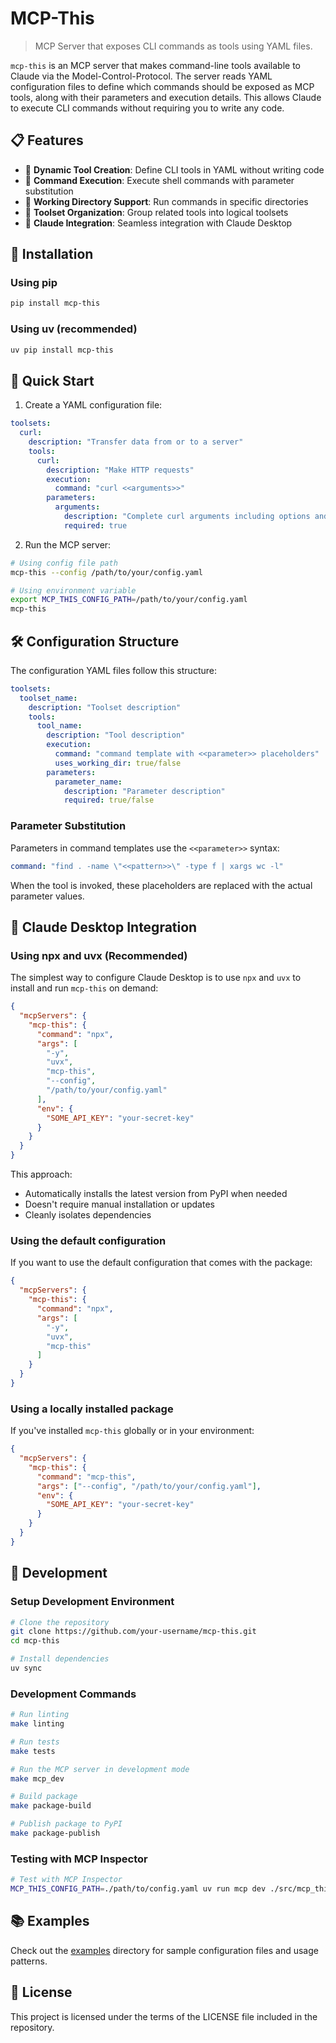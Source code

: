 # MCP-This

> MCP Server that exposes CLI commands as tools using YAML files.

`mcp-this` is an MCP server that makes command-line tools available to Claude via the Model-Control-Protocol. The server reads YAML configuration files to define which commands should be exposed as MCP tools, along with their parameters and execution details. This allows Claude to execute CLI commands without requiring you to write any code.

## 📋 Features

- 🔧 **Dynamic Tool Creation**: Define CLI tools in YAML without writing code
- 🔄 **Command Execution**: Execute shell commands with parameter substitution
- 📁 **Working Directory Support**: Run commands in specific directories
- 🧩 **Toolset Organization**: Group related tools into logical toolsets
- 🤖 **Claude Integration**: Seamless integration with Claude Desktop

## 🚀 Installation

### Using pip

```bash
pip install mcp-this
```

### Using uv (recommended)

```bash
uv pip install mcp-this
```

## 🏁 Quick Start

1. Create a YAML configuration file:

```yaml
toolsets:
  curl:
    description: "Transfer data from or to a server"
    tools:
      curl:
        description: "Make HTTP requests"
        execution:
          command: "curl <<arguments>>"
        parameters:
          arguments:
            description: "Complete curl arguments including options and URL"
            required: true
```

2. Run the MCP server:

```bash
# Using config file path
mcp-this --config /path/to/your/config.yaml

# Using environment variable
export MCP_THIS_CONFIG_PATH=/path/to/your/config.yaml
mcp-this
```

## 🛠️ Configuration Structure

The configuration YAML files follow this structure:

```yaml
toolsets:
  toolset_name:
    description: "Toolset description"
    tools:
      tool_name:
        description: "Tool description"
        execution:
          command: "command template with <<parameter>> placeholders"
          uses_working_dir: true/false
        parameters:
          parameter_name:
            description: "Parameter description"
            required: true/false
```

### Parameter Substitution

Parameters in command templates use the `<<parameter>>` syntax:

```yaml
command: "find . -name \"<<pattern>>\" -type f | xargs wc -l"
```

When the tool is invoked, these placeholders are replaced with the actual parameter values.

## 🔌 Claude Desktop Integration

### Using npx and uvx (Recommended)

The simplest way to configure Claude Desktop is to use `npx` and `uvx` to install and run `mcp-this` on demand:

```json
{
  "mcpServers": {
    "mcp-this": {
      "command": "npx",
      "args": [
        "-y",
        "uvx",
        "mcp-this",
        "--config",
        "/path/to/your/config.yaml"
      ],
      "env": {
        "SOME_API_KEY": "your-secret-key"
      }
    }
  }
}
```

This approach:
- Automatically installs the latest version from PyPI when needed
- Doesn't require manual installation or updates
- Cleanly isolates dependencies

### Using the default configuration

If you want to use the default configuration that comes with the package:

```json
{
  "mcpServers": {
    "mcp-this": {
      "command": "npx",
      "args": [
        "-y",
        "uvx",
        "mcp-this"
      ]
    }
  }
}
```

### Using a locally installed package

If you've installed `mcp-this` globally or in your environment:

```json
{
  "mcpServers": {
    "mcp-this": {
      "command": "mcp-this",
      "args": ["--config", "/path/to/your/config.yaml"],
      "env": {
        "SOME_API_KEY": "your-secret-key"
      }
    }
  }
}
```

## 🧪 Development

### Setup Development Environment

```bash
# Clone the repository
git clone https://github.com/your-username/mcp-this.git
cd mcp-this

# Install dependencies
uv sync
```

### Development Commands

```bash
# Run linting
make linting

# Run tests
make tests

# Run the MCP server in development mode
make mcp_dev

# Build package
make package-build

# Publish package to PyPI
make package-publish
```

### Testing with MCP Inspector

```bash
# Test with MCP Inspector
MCP_THIS_CONFIG_PATH=./path/to/config.yaml uv run mcp dev ./src/mcp_this/mcp_server.py
```

## 📚 Examples

Check out the [examples](./examples) directory for sample configuration files and usage patterns.

## 📜 License

This project is licensed under the terms of the LICENSE file included in the repository.

